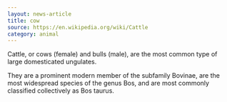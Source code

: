 ```yaml
---
layout: news-article
title: cow
source: https://en.wikipedia.org/wiki/Cattle
category: animal
---
```

Cattle, or cows (female) and bulls (male), are the most common type of large domesticated ungulates.

They are a prominent modern member of the subfamily Bovinae, are the most widespread species of the genus Bos, and are most commonly classified collectively as Bos taurus.
